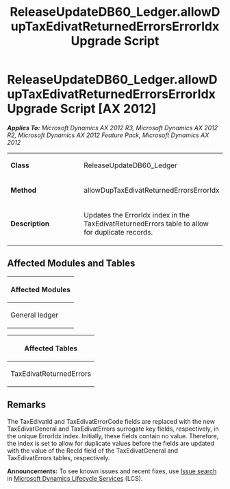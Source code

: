 ﻿---
title: ReleaseUpdateDB60_Ledger.allowDupTaxEdivatReturnedErrorsErrorIdx Upgrade Script
TOCTitle: ReleaseUpdateDB60_Ledger.allowDupTaxEdivatReturnedErrorsErrorIdx Upgrade Script
ms:assetid: b7a2a752-a4a4-d670-8ea2-a16b57242115
ms:mtpsurl: https://msdn.microsoft.com/en-us/library/JJ737064(v=AX.60)
ms:contentKeyID: 49710746
ms.date: 05/18/2015
mtps_version: v=AX.60
---

# ReleaseUpdateDB60\_Ledger.allowDupTaxEdivatReturnedErrorsErrorIdx Upgrade Script [AX 2012]


_**Applies To:** Microsoft Dynamics AX 2012 R3, Microsoft Dynamics AX 2012 R2, Microsoft Dynamics AX 2012 Feature Pack, Microsoft Dynamics AX 2012_

<table>
<colgroup>
<col style="width: 50%" />
<col style="width: 50%" />
</colgroup>
<tbody>
<tr class="odd">
<td><p><strong>Class</strong></p></td>
<td><p>ReleaseUpdateDB60_Ledger</p></td>
</tr>
<tr class="even">
<td><p><strong>Method</strong></p></td>
<td><p>allowDupTaxEdivatReturnedErrorsErrorIdx</p></td>
</tr>
<tr class="odd">
<td><p><strong>Description</strong></p></td>
<td><p>Updates the ErrorIdx index in the TaxEdivatReturnedErrors table to allow for duplicate records.</p></td>
</tr>
</tbody>
</table>


## Affected Modules and Tables

<table>
<colgroup>
<col style="width: 100%" />
</colgroup>
<thead>
<tr class="header">
<th><p>Affected Modules</p></th>
</tr>
</thead>
<tbody>
<tr class="odd">
<td><p>General ledger</p></td>
</tr>
</tbody>
</table>


<table>
<colgroup>
<col style="width: 100%" />
</colgroup>
<thead>
<tr class="header">
<th><p>Affected Tables</p></th>
</tr>
</thead>
<tbody>
<tr class="odd">
<td><p>TaxEdivatReturnedErrors</p></td>
</tr>
</tbody>
</table>


## Remarks

The TaxEdivatId and TaxEdivatErrorCode fields are replaced with the new TaxEdivatGeneral and TaxEdivatErrors surrogate key fields, respectively, in the unique ErrorIdx index. Initially, these fields contain no value. Therefore, the index is set to allow for duplicate values before the fields are updated with the value of the RecId field of the TaxEdivatGeneral and TaxEdivatErrors tables, respectively.

  
**Announcements:** To see known issues and recent fixes, use [Issue search](http://go.microsoft.com/fwlink/?linkid=389258) in [Microsoft Dynamics Lifecycle Services](http://go.microsoft.com/fwlink/?linkid=306505) (LCS).

